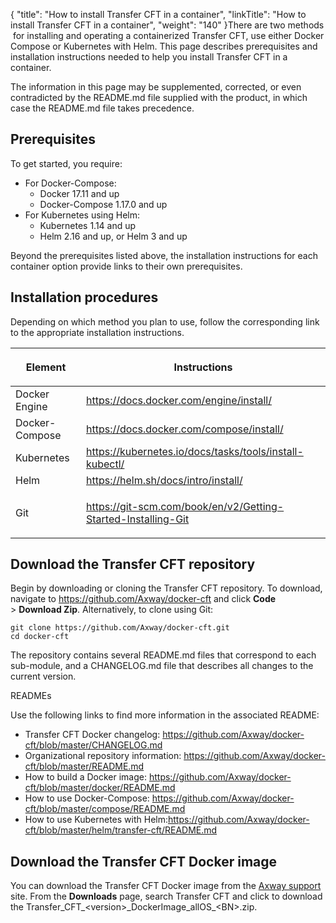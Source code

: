 {
    "title": "How to install Transfer CFT in a container",
    "linkTitle": "How to install Transfer CFT in a container",
    "weight": "140"
}There are two methods  for installing and operating a containerized <span class="mc-variable suite_variables.TransferCFTName variable">Transfer CFT</span>, use either Docker Compose or Kubernetes with Helm. This page describes prerequisites and installation instructions needed to help you install Transfer CFT in a container.

The information in this page may be supplemented, corrected, or even contradicted by the README.md file supplied with the product, in which case the README.md file takes precedence.

## Prerequisites

To get started, you require:

-   For Docker-Compose:
    -   Docker 17.11 and up
    -   Docker-Compose 1.17.0 and up
-   For Kubernetes using Helm:
    -   Kubernetes 1.14 and up
    -   Helm 2.16 and up, or Helm 3 and up

Beyond the prerequisites listed above, the installation instructions for each container option provide links to their own prerequisites.

## Installation procedures

Depending on which method you plan to use, follow the corresponding link to the appropriate installation instructions.

<table>
   <thead>
      <tr>
<th class="TableStyle-SynchTableStyle_interop-HeadE-Column1-Header1"><p>Element</p>         </th>
<th class="TableStyle-SynchTableStyle_interop-HeadD-Column1-Header1"><p>Instructions</p>         </th>
      </tr>
   </thead>
   <tbody>
      <tr>
         <td>Docker Engine         </td>
         <td><a href="https://docs.docker.com/engine/install/">https://docs.docker.com/engine/install/</a>         </td>
      </tr>
      <tr>
         <td>Docker-Compose         </td>
         <td><a href="https://docs.docker.com/compose/install/">https://</a><a href="https://docs.docker.com/compose/install/">docs.docker.com/</a><a href="https://docs.docker.com/compose/install/">compose/install/</a>         </td>
      </tr>
      <tr>
         <td>Kubernetes         </td>
         <td><a href="https://kubernetes.io/docs/tasks/tools/install-kubectl/">https://kubernetes.io/docs/tasks/tools/install-kubectl/</a>         </td>
      </tr>
      <tr>
         <td>Helm         </td>
         <td><a href="https://helm.sh/docs/intro/install/">https://helm.sh/docs/intro/install/</a>         </td>
      </tr>
      <tr>
         <td>Git         </td>
         <td><p><a href="https://git-scm.com/book/en/v2/Getting-Started-Installing-Git">https://git-scm.com/book/en/v2/Getting-Started-Installing-Git</a></p>         </td>
      </tr>
   </tbody>
</table>

## Download the Transfer CFT repository

Begin by downloading or cloning the Transfer CFT repository. To download, navigate to <https://github.com/Axway/docker-cft> and click **Code** &gt; **Download Zip**. Alternatively, to clone using Git:<span id="gitcontainertest"></span>



    git clone https://github.com/Axway/docker-cft.git
    cd docker-cft

The repository contains several README.md files that correspond to each sub-module, and a CHANGELOG.md file that describes all changes to the current version.

READMEs

Use the following links to find more information in the associated README:

-   Transfer CFT Docker changelog: <https://github.com/Axway/docker-cft/blob/master/CHANGELOG.md>
-   Organizational repository information: <https://github.com/Axway/docker-cft/blob/master/README.md>
-   How to build a Docker image: <https://github.com/Axway/docker-cft/blob/master/docker/README.md>
-   How to use Docker-Compose: <https://github.com/Axway/docker-cft/blob/master/compose/README.md>
-   How to use Kubernetes with Helm:<https://github.com/Axway/docker-cft/blob/master/helm/transfer-cft/README.md>

## Download the Transfer CFT Docker image

You can download the <span class="mc-variable suite_variables.TransferCFTName variable">Transfer CFT</span> Docker image from the [Axway support](http://support.axway.com/) site. From the **Downloads** page, search Transfer CFT and click to download the <span class="code">Transfer\_CFT\_&lt;version>\_DockerImage\_allOS\_&lt;BN>.zip</span>.

 
